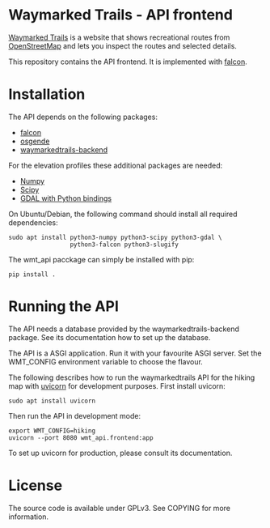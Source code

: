 Waymarked Trails - API frontend
===============================

[Waymarked Trails](https://waymarkedtrails.org) is a website that shows
recreational routes from [OpenStreetMap](https://openstreetmap.org) and
lets you inspect the routes and selected details.

This repository contains the API frontend. It is implemented with
[falcon](https://falconframework.org/).

Installation
============

The API depends on the following packages:

 * [falcon](https://falconframework.org/)
 * [osgende](https://github.com/waymarkedtrails/osgende)
 * [waymarkedtrails-backend](https://github.com/waymarkedtrails/waymarkedtrails-backend)

For the elevation profiles these additional packages are needed:

 * [Numpy](https://numpy.org/)
 * [Scipy](https://scipy.org/)
 * [GDAL with Python bindings](https://gdal.org/api/python.html)

On Ubuntu/Debian, the following command should install all required
dependencies:

    sudo apt install python3-numpy python3-scipy python3-gdal \
                     python3-falcon python3-slugify


The wmt_api pacckage can simply be installed with pip:

    pip install .


Running the API
===============

The API needs a database provided by the waymarkedtrails-backend package.
See its documentation how to set up the database.

The API is a ASGI application. Run it with your favourite ASGI server.
Set the WMT_CONFIG environment variable to choose the flavour.

The following describes how to run the waymarkedtrails API for the hiking map with
[uvicorn](https://www.uvicorn.org/) for development purposes.
First install uvicorn:

    sudo apt install uvicorn

Then run the API in development mode:

    export WMT_CONFIG=hiking
    uvicorn --port 8080 wmt_api.frontend:app

To set up uvicorn for production, please consult its documentation.

License
=======

The source code is available under GPLv3. See COPYING for more information.
